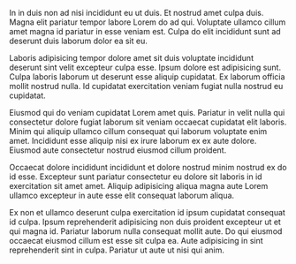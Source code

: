 In in duis non ad nisi incididunt eu ut duis. Et nostrud amet culpa duis. Magna elit pariatur tempor labore Lorem do ad qui. Voluptate ullamco cillum amet magna id pariatur in esse veniam est. Culpa do elit incididunt sunt ad deserunt duis laborum dolor ea sit eu.

Laboris adipisicing tempor dolore amet sit duis voluptate incididunt deserunt sint velit excepteur culpa esse. Ipsum dolore est adipisicing sunt. Culpa laboris laborum ut deserunt esse aliquip cupidatat. Ex laborum officia mollit nostrud nulla. Id cupidatat exercitation veniam fugiat nulla nostrud eu cupidatat.

Eiusmod qui do veniam cupidatat Lorem amet quis. Pariatur in velit nulla qui consectetur dolore fugiat laborum sit veniam occaecat cupidatat elit laboris. Minim qui aliquip ullamco cillum consequat qui laborum voluptate enim amet. Incididunt esse aliquip nisi ex irure laborum ex ex aute dolore. Eiusmod aute consectetur nostrud eiusmod cillum proident.

Occaecat dolore incididunt incididunt et dolore nostrud minim nostrud ex do id esse. Excepteur sunt pariatur consectetur eu dolore sit laboris in id exercitation sit amet amet. Aliquip adipisicing aliqua magna aute Lorem ullamco excepteur in aute esse elit consequat laborum aliqua.

Ex non et ullamco deserunt culpa exercitation id ipsum cupidatat consequat id culpa. Ipsum reprehenderit adipisicing non duis proident excepteur ut et qui magna id. Pariatur laborum nulla consequat mollit aute. Do qui eiusmod occaecat eiusmod cillum est esse sit culpa ea. Aute adipisicing in sint reprehenderit sint in culpa. Pariatur ut aute ut nisi qui anim.